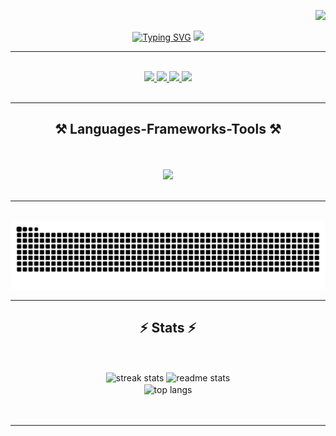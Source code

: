 <p align="right">
    <img src="https://visitor-badge.laobi.icu/badge?page_id=shohabbosusmanov.shohabbosusmanov" />
</p>

<p align="center">
    <span> <a href="https://git.io/typing-svg"><img src="https://readme-typing-svg.herokuapp.com?font=Fira+Code&size=26&duration=4000&pause=1000&color=14F792&center=true&vCenter=true&width=500&height=60&lines=Hi+There!+%F0%9F%91%8B;+I'm+Shohabbos+Usmanov!;" alt="Typing SVG" /></a> </span>
    <span> <img src = "https://media.licdn.com/dms/image/D4D12AQHGG4J6b6OmyQ/article-cover_image-shrink_720_1280/0/1709674937953?e=2147483647&v=beta&t=D46aQMTStnlCf7s6GPq67PFXzmWSTtPoQRtH60tacuo" width="150" /> </span>
</p>
<hr/>

<br/>
<div class="logo" align="center" > 
  <a href="mailto:shohabbosusmanov@gmail.com">
    <img src="https://img.shields.io/badge/Gmail-333333?style=for-the-badge&logo=gmail&logoColor=red" />
  </a>
  <a href="https://leetcode.com/u/usman0v/" target="_blank">
     <img src="https://img.shields.io/badge/Leetcode-FF5722?style=for-the-badge&logo=leetcode&logoColor=white" target="_blank" />
  </a>
  <a href="https://linkedin.com/in/usmaanov" target="_blank">
    <img src="https://img.shields.io/badge/LinkedIn-0077B5?style=for-the-badge&logo=linkedin&logoColor=white" target="_blank" />
  </a>
  <a href="https://t.me/Usman0vSh" target="_blank">
     <img src="https://img.shields.io/badge/Telegram-0077B5?style=for-the-badge&logo=telegram&logoColor=white" target="_blank" />
  </a>
</div>
<br/>
<hr/>
<h2 align="center">⚒️ Languages-Frameworks-Tools ⚒️</h2>
<br/><br/>
<div align="center">
    <img src="https://skillicons.dev/icons?i=vscode,github,python,javascript,html,css,nodejs,postgresql,mongodb,express,http" />
</div>
<br/>

<hr/>

<div align="center">
  
  <br>
  <img alt="snake eating my contributions" src="https://raw.githubusercontent.com/shohabbosusmanov/shohabbosusmanov/output/github-contribution-grid-snake.svg" />
  
</div>


<hr/>

<h2 align="center">⚡ Stats ⚡</h2>
<br/>
<br/>
<div align=center>
  <img width=412 src="https://github-readme-streak-stats-salesp07.vercel.app/?user=shohabbosusmanov&count_private=true&theme=react&border_radius=10" alt="streak stats"/>
  <img width=390 src="https://github-readme-stats.vercel.app/api?username=shohabbosusmanov&count_private=true&show_icons=true&theme=react&rank_icon=github&border_radius=10" alt="readme stats" />
  <br/>
  <img width=390 align="center" src="https://github-readme-stats.vercel.app/api/top-langs/?username=shohabbosusmanov&hide=HTML&langs_count=8&layout=compact&theme=react&border_radius=10&size_weight=0.5&count_weight=0.5&exclude_repo=github-readme-stats" alt="top langs" />
</div>
<br/>

<br/>

<hr/>
